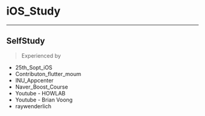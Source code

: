 # iOS_Study
---

## SelfStudy

> Experienced by

* 25th_Sopt_iOS
* Contributon_flutter_moum
* INU_Appcenter
* Naver_Boost_Course
* Youtube - HOWLAB
* Youtube - Brian Voong
* raywenderlich

